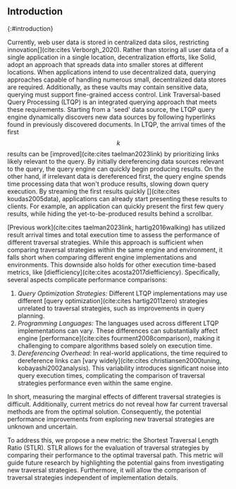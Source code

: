 ## Introduction
{:#introduction}

Currently, web user data is stored in centralized data silos, restricting innovation[](cite:cites Verborgh_2020). 
Rather than storing all user data of a single application in a single location, decentralization efforts, like Solid, adopt an approach that spreads data into smaller stores at different locations.
When applications intend to use decentralized data, querying approaches capable of handling numerous small, decentralized data stores are required. 
Additionally, as these vaults may contain sensitive data, querying must support fine-grained access control.
Link Traversal-based Query Processing (LTQP) is an integrated querying approach that meets these requirements. 
Starting from a 'seed' data source, the LTQP query engine dynamically discovers new data sources by following hyperlinks found in previously discovered documents.
In LTQP, the arrival times of the first $$ k $$ results can be [improved](cite:cites taelman2023link) by prioritizing links likely relevant to the query. 
By initially dereferencing data sources relevant to the query, the query engine can quickly begin producing results. 
On the other hand, if irrelevant data is dereferenced first, the query engine spends time processing data that won't produce results, slowing down query execution.
By streaming the first results quickly [](cite:cites koudas2005data), applications can already start presenting these results to clients. 
For example, an application can quickly present the first few query results, while hiding the yet-to-be-produced results behind a scrollbar.

[Previous work](cite:cites taelman2023link, hartig2016walking) has utilized result arrival times and total execution time to assess the performance of different traversal strategies. 
While this approach is sufficient when comparing traversal strategies within the same engine and environment, it falls short when comparing different engine implementations and environments.
This downside also holds for other execution time-based metrics, like [diefficiency](cite:cites acosta2017diefficiency).
Specifically, several aspects complicate performance comparisons:

1. _Query Optimization Strategies:_ Different LTQP implementations may use different [query optimization](cite:cites hartig2011zero) strategies unrelated to traversal strategies, such as improvements in query planning. 
2. _Programming Languages:_ The languages used across different LTQP implementations can vary. 
These differences can substantially affect engine [performance](cite:cites fourment2008comparison), making it challenging to compare algorithms based solely on execution time.
3. _Dereferencing Overhead:_ In real-world applications, the time required to dereference links can [vary widely](cite:cites christiansen2000tuning, kobayashi2002analysis). This variability introduces significant noise into query execution times, complicating the comparison of traversal strategies performance even within the same engine.

In short, measuring the marginal effects of different traversal strategies is difficult. 
Additionally, current metrics do not reveal how far current traversal methods are from the optimal solution. 
Consequently, the potential performance improvements from exploring new traversal strategies are unknown and uncertain.

To address this, we propose a new metric: the Shortest Traversal Length Ratio (STLR). 
STLR allows for the evaluation of traversal strategies by comparing their performance to the optimal traversal path.
This metric will guide future research by highlighting the potential gains from investigating new traversal strategies. 
Furthermore, it will allow the comparison of traversal strategies independent of implementation details.